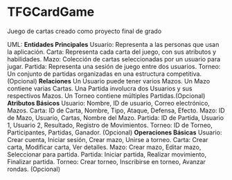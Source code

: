 # TFGCardGame
Juego de cartas creado como proyecto final de grado


UML:
**Entidades Principales**
    Usuario: Representa a las personas que usan la aplicación.
    Carta: Representa cada carta del juego, con sus atributos y habilidades.
    Mazo: Colección de cartas seleccionadas por un usuario para jugar.
    Partida: Representa una sesión de juego entre dos usuarios.
    Torneo: Un conjunto de partidas organizadas en una estructura competitiva. (Opcional)
**Relaciones**
    Un Usuario puede tener varios Mazos.
    Un Mazo contiene varias Cartas.
    Una Partida involucra dos Usuarios y sus respectivos Mazos.
    Un Torneo contiene múltiples Partidas.(Opcional)
**Atributos Básicos**
    Usuario: Nombre, ID de usuario, Correo electrónico, Mazos.
    Carta: ID de Carta, Nombre, Tipo, Ataque, Defensa, Efecto.
    Mazo: ID de Mazo, Usuario, Cartas, Nombre del Mazo.
    Partida: ID de Partida, Usuario 1, Usuario 2, Resultado, Registro de Movimientos.
    Torneo: ID de Torneo, Participantes, Partidas, Ganador. (Opcional)
**Operaciones Básicas**
    Usuario: Crear cuenta, Iniciar sesión, Crear mazo, Unirse a torneo.
    Carta: Crear carta, Modificar carta, Ver detalles.
    Mazo: Crear mazo, Editar mazo, Seleccionar para partida.
    Partida: Iniciar partida, Realizar movimiento, Finalizar partida.
    Torneo: Crear torneo, Inscribirse en torneo, Avanzar rondas. (Opcional)
